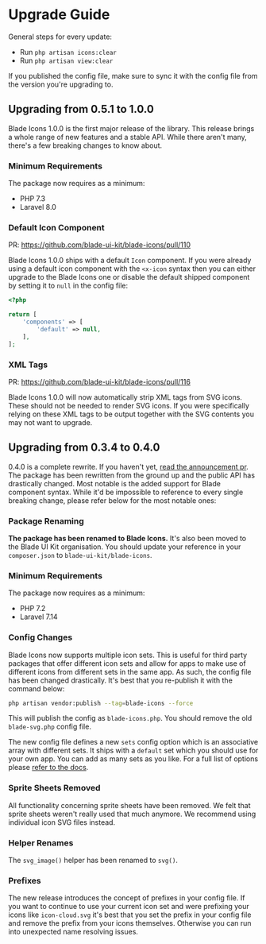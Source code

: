 # Upgrade Guide

General steps for every update:

- Run `php artisan icons:clear`
- Run `php artisan view:clear`

If you published the config file, make sure to sync it with the config file from the version you're upgrading to.

## Upgrading from 0.5.1 to 1.0.0

Blade Icons 1.0.0 is the first major release of the library. This release brings a whole range of new features and a stable API. While there aren't many, there's a few breaking changes to know about.

### Minimum Requirements

The package now requires as a minimum:

- PHP 7.3
- Laravel 8.0

### Default Icon Component

PR: https://github.com/blade-ui-kit/blade-icons/pull/110

Blade Icons 1.0.0 ships with a default `Icon` component. If you were already using a default icon component with the `<x-icon` syntax then you can either upgrade to the Blade Icons one or disable the default shipped component by setting it to `null` in the config file:

```php
<?php

return [
    'components' => [
        'default' => null,
    ],
];
```

### XML Tags

PR: https://github.com/blade-ui-kit/blade-icons/pull/116

Blade Icons 1.0.0 will now automatically strip XML tags from SVG icons. These should not be needed to render SVG icons. If you were specifically relying on these XML tags to be output together with the SVG contents you may not want to upgrade.


## Upgrading from 0.3.4 to 0.4.0

0.4.0 is a complete rewrite. If you haven't yet, [read the announcement pr](https://github.com/blade-ui-kit/blade-icons/pull/50). The package has been rewritten from the ground up and the public API has drastically changed. Most notable is the added support for Blade component syntax. While it'd be impossible to reference to every single breaking change, please refer below for the most notable ones:

### Package Renaming

**The package has been renamed to Blade Icons.** It's also been moved to the Blade UI Kit organisation. You should update your reference in your `composer.json` to `blade-ui-kit/blade-icons`.

### Minimum Requirements

The package now requires as a minimum:

- PHP 7.2
- Laravel 7.14

### Config Changes

Blade Icons now supports multiple icon sets. This is useful for third party packages that offer different icon sets and allow for apps to make use of different icons from different sets in the same app. As such, the config file has been changed drastically. It's best that you re-publish it with the command below:

```bash
php artisan vendor:publish --tag=blade-icons --force
```

This will publish the config as `blade-icons.php`. You should remove the old `blade-svg.php` config file.

The new config file defines a new `sets` config option which is an associative array with different sets. It ships with a `default` set which you should use for your own app. You can add as many sets as you like. For a full list of options please [refer to the docs](README.md#configuration). 

### Sprite Sheets Removed

All functionality concerning sprite sheets have been removed. We felt that sprite sheets weren't really used that much anymore. We recommend using individual icon SVG files instead.

### Helper Renames

The `svg_image()` helper has been renamed to `svg()`.

### Prefixes

The new release introduces the concept of prefixes in your config file. If you want to continue to use your current icon set and were prefixing your icons like `icon-cloud.svg` it's best that you set the prefix in your config file and remove the prefix from your icons themselves. Otherwise you can run into unexpected name resolving issues.
